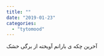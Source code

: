```yaml
---
title: ""
date: "2019-01-23"
categories: 
  - "tytomood"
---
```


آخرین چکه ی بارانم آویخته از برگی خشک
